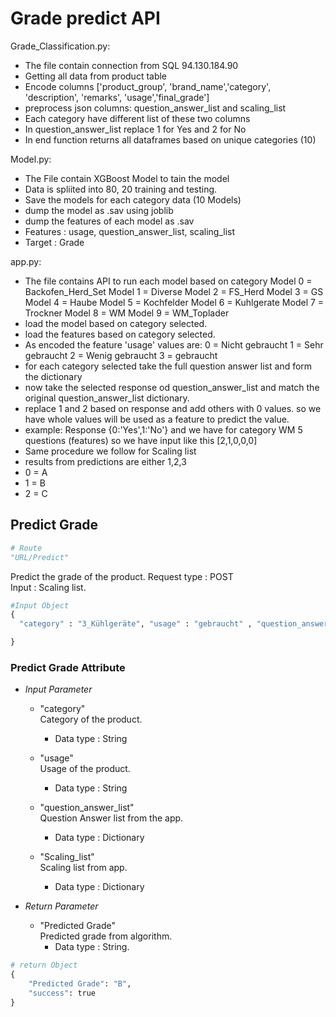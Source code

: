 # **Grade predict API**

Grade_Classification.py:

- The file contain connection from SQL 94.130.184.90
- Getting all data from product table
- Encode columns ['product_group', 'brand_name','category', 'description', 'remarks', 'usage','final_grade']
- preprocess json columns: question_answer_list and scaling_list
- Each category have different list of these two columns
- In question_answer_list replace 1 for Yes and 2 for No
- In end function returns all dataframes based on unique categories (10)

Model.py:

- The File contain XGBoost Model to tain the model
- Data is spliited into 80, 20 training and testing.
- Save the models for each category data (10 Models)
- dump the model as .sav using joblib
- dump the features of each model as .sav
- Features : usage, question_answer_list, scaling_list
- Target : Grade

app.py:

- The file contains API to run each model based on category
  Model 0 = Backofen_Herd_Set
  Model 1 = Diverse
  Model 2 = FS_Herd
  Model 3 = GS
  Model 4 = Haube
  Model 5 = Kochfelder
  Model 6 = Kuhlgerate
  Model 7 = Trockner
  Model 8 = WM
  Model 9 = WM_Toplader 
- load the model based on category selected.
- load the features based on category selected. 
- As encoded the feature 'usage' values are:
  0 = Nicht gebraucht
  1 = Sehr gebraucht
  2 = Wenig gebraucht
  3 = gebraucht
- for each category selected take the full question answer list and form the dictionary
- now take the selected response od question_answer_list and match the original question_answer_list dictionary.
- replace 1 and 2 based on response and add others with 0 values. so we have whole values will be used as a feature to predict the value.
- example: Response {0:'Yes',1:'No'} and we have for category WM 5 questions (features)
	   so we have input like this [2,1,0,0,0]
- Same procedure we follow for Scaling list
- results from predictions are either 1,2,3
- 0 = A
- 1 = B
- 2 = C 

## **Predict Grade**

~~~python
# Route
"URL/Predict"
~~~

Predict the grade of the product. 
Request type : POST\
Input : Scaling list. 

~~~python
#Input Object
{
  "category" : "3_Kühlgeräte", "usage" : "gebraucht" , "question_answer_list" : {"0":"No","10":"No","11":"No","12":"No","13":"Yes","8":"Yes","9":"Yes"},  "Scaling_list" : {"17":6}

}
~~~

### **Predict Grade Attribute**

- *Input Parameter*
  - "category"\
  Category of the product.
    - Data type : String 

  - "usage"\
  Usage  of the product.
    - Data type : String

  - "question_answer_list"\
  Question Answer list from the app.
    - Data type : Dictionary

  - "Scaling_list"\
  Scaling list from app.
    - Data type : Dictionary

- *Return Parameter*
  - "Predicted Grade"\
  Predicted grade from algorithm.
    - Data type : String.

~~~python
# return Object
{
    "Predicted Grade": "B",
    "success": true
}
~~~
